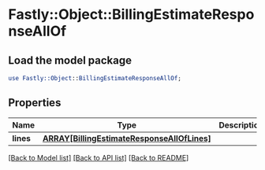 # Fastly::Object::BillingEstimateResponseAllOf

## Load the model package
```perl
use Fastly::Object::BillingEstimateResponseAllOf;
```

## Properties
Name | Type | Description | Notes
------------ | ------------- | ------------- | -------------
**lines** | [**ARRAY[BillingEstimateResponseAllOfLines]**](BillingEstimateResponseAllOfLines.md) |  | [optional] 

[[Back to Model list]](../README.md#documentation-for-models) [[Back to API list]](../README.md#documentation-for-api-endpoints) [[Back to README]](../README.md)


